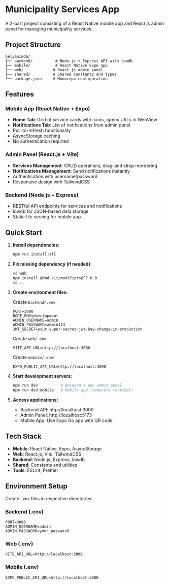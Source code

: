 # Municipality Services App

A 2-part project consisting of a React Native mobile app and React.js admin panel for managing municipality services.

## Project Structure

```
belyanimda/
├── backend/          # Node.js + Express API with lowdb
├── mobile/           # React Native Expo app
├── web/             # React.js admin panel
├── shared/          # Shared constants and types
└── package.json     # Monorepo configuration
```

## Features

### Mobile App (React Native + Expo)
- **Home Tab**: Grid of service cards with icons, opens URLs in WebView
- **Notifications Tab**: List of notifications from admin panel
- Pull-to-refresh functionality
- AsyncStorage caching
- No authentication required

### Admin Panel (React.js + Vite)
- **Services Management**: CRUD operations, drag-and-drop reordering
- **Notifications Management**: Send notifications instantly
- Authentication with username/password
- Responsive design with TailwindCSS

### Backend (Node.js + Express)
- RESTful API endpoints for services and notifications
- lowdb for JSON-based data storage
- Static file serving for mobile app

## Quick Start

1. **Install dependencies:**
   ```bash
   npm run install:all
   ```

2. **Fix missing dependency (if needed):**
   ```bash
   cd web
   npm install @dnd-kit/modifiers@^7.0.0
   cd ..
   ```

3. **Create environment files:**
   
   Create `backend/.env`:
   ```
   PORT=3000
   NODE_ENV=development
   ADMIN_USERNAME=admin
   ADMIN_PASSWORD=admin123
   JWT_SECRET=your-super-secret-jwt-key-change-in-production
   ```
   
   Create `web/.env`:
   ```
   VITE_API_URL=http://localhost:3000
   ```
   
   Create `mobile/.env`:
   ```
   EXPO_PUBLIC_API_URL=http://localhost:3000
   ```

4. **Start development servers:**
   ```bash
   npm run dev          # Backend + Web admin panel
   npm run dev:mobile   # Mobile app (separate terminal)
   ```

5. **Access applications:**
   - Backend API: http://localhost:3000
   - Admin Panel: http://localhost:5173
   - Mobile App: Use Expo Go app with QR code

## Tech Stack

- **Mobile**: React Native, Expo, AsyncStorage
- **Web**: React.js, Vite, TailwindCSS
- **Backend**: Node.js, Express, lowdb
- **Shared**: Constants and utilities
- **Tools**: ESLint, Prettier

## Environment Setup

Create `.env` files in respective directories:

### Backend (.env)
```
PORT=3000
ADMIN_USERNAME=admin
ADMIN_PASSWORD=your_password
```

### Web (.env)
```
VITE_API_URL=http://localhost:3000
```

### Mobile (.env)
```
EXPO_PUBLIC_API_URL=http://localhost:3000
```
